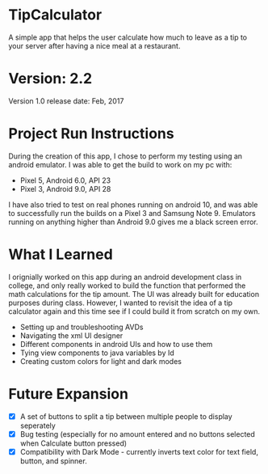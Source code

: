 # TipCalculator
A simple app that helps the user calculate how much to leave as a tip to your server after having a nice meal at a restaurant.

# Version: 2.2
Version 1.0 release date: Feb, 2017

# Project Run Instructions

During the creation of this app, I chose to perform my testing using an android emulator. I was able to get the build to work on my pc with:
- Pixel 5, Android 6.0, API 23
- Pixel 3, Android 9.0, API 28

I have also tried to test on real phones running on android 10, and was able to successfully run the builds on a Pixel 3 and Samsung Note 9.
Emulators running on anything higher than Android 9.0 gives me a black screen error.

# What I Learned
I orignially worked on this app during an android development class in college, and only really worked to build the function that
performed the math calculations for the tip amount. The UI was already built for education purposes during class. However, I wanted to
revisit the idea of a tip calculator again and this time see if I could build it from scratch on my own.

- Setting up and troubleshooting AVDs
- Navigating the xml UI designer
- Different components in android UIs and how to use them
- Tying view components to java variables by Id
- Creating custom colors for light and dark modes

# Future Expansion
- [x] A set of buttons to split a tip between multiple people to display seperately
- [x] Bug testing (especially for no amount entered and no buttons selected when Calculate button pressed)
- [x] Compatibility with Dark Mode - currently inverts text color for text field, button, and spinner.
